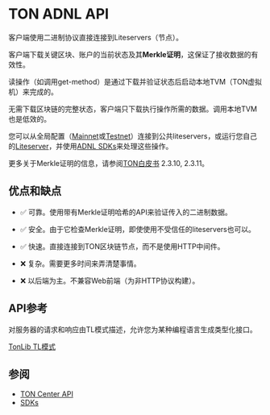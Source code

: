 # TON ADNL API

客户端使用二进制协议直接连接到Liteservers（节点）。

客户端下载关键区块、账户的当前状态及其**Merkle证明**，这保证了接收数据的有效性。

读操作（如调用get-method）是通过下载并验证状态后启动本地TVM（TON虚拟机）来完成的。

无需下载区块链的完整状态，客户端只下载执行操作所需的数据。调用本地TVM也是低效的。

您可以从全局配置（[Mainnet](https://ton.org/global-config.json)或[Testnet](https://ton.org/testnet-global.config.json)）连接到公共liteservers，或运行您自己的[Liteserver](/participate/nodes/node-types)，并使用[ADNL SDKs](/develop/dapps/apis/sdk#adnl-based-sdks)来处理这些操作。

更多关于Merkle证明的信息，请参阅[TON白皮书](https://ton.org/ton.pdf) 2.3.10, 2.3.11。

## 优点和缺点

- ✅ 可靠。使用带有Merkle证明哈希的API来验证传入的二进制数据。
- ✅ 安全。由于它检查Merkle证明，即使使用不受信任的liteservers也可以。
- ✅ 快速。直接连接到TON区块链节点，而不是使用HTTP中间件。

- ❌ 复杂。需要更多时间来弄清楚事情。
- ❌ 以后端为主。不兼容Web前端（为非HTTP协议构建）。

## API参考

对服务器的请求和响应由TL模式描述，允许您为某种编程语言生成类型化接口。

[TonLib TL模式](https://github.com/ton-blockchain/ton/blob/master/tl/generate/scheme/tonlib_api.tl)

## 参阅
* [TON Center API](/develop/dapps/apis/toncenter)
* [SDKs](/develop/dapps/apis/sdk)
